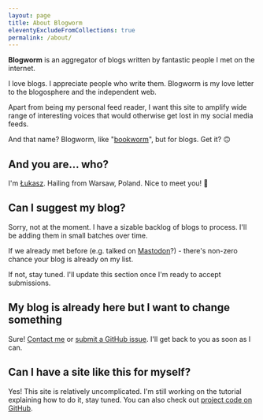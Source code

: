 ```yaml
---
layout: page
title: About Blogworm
eleventyExcludeFromCollections: true
permalink: /about/
---
```


**Blogworm** is an aggregator of blogs written by fantastic people I met on the internet.

I love blogs. I appreciate people who write them. Blogworm is my love letter to the blogosphere and the independent web.

Apart from being my personal feed reader, I want this site to amplify wide range of interesting voices that would otherwise get lost in my social media feeds.

And that name? Blogworm, like "[bookworm](https://dictionary.cambridge.org/dictionary/english/bookworm)", but for blogs. Get it? 🙃

## And you are... who?

I'm [Łukasz](https://lukaszwojcik.net/). Hailing from Warsaw, Poland. Nice to meet you! 👋

## Can I suggest my blog?

Sorry, not at the moment. I have a sizable backlog of blogs to process. I'll be adding them in small batches over time.

If we already met before (e.g. talked on [Mastodon](https://hachyderm.io/@lukem)?) - there's non-zero chance your blog is already on my list.

If not, stay tuned. I'll update this section once I'm ready to accept submissions.

## My blog is already here but I want to change something

Sure! [Contact me](https://lukaszwojcik.net/contact/) or [submit a GitHub issue](https://github.com/lwojcik/blogworm.eu/issues/new). I'll get back to you as soon as I can.

## Can I have a site like this for myself?

Yes! This site is relatively uncomplicated. I'm still working on the tutorial explaining how to do it, stay tuned. You can also check out [project code on GitHub](https://github.com/lwojcik/blogworm.eu).
